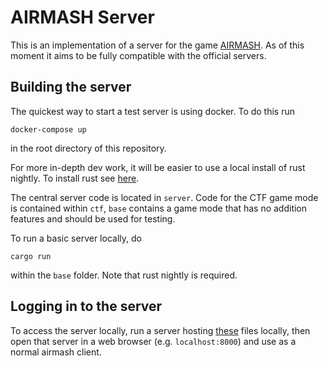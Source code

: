 
# AIRMASH Server

This is an implementation of a server for the game
[AIRMASH](https://airma.sh). As of this moment it
aims to be fully compatible with the official 
servers.

## Building the server

The quickest way to start a test server is using 
docker. To do this run
```
docker-compose up
```
in the root directory of this repository.

For more in-depth dev work, it will be easier to use a local install
of rust nightly. To install rust see [here](https://www.rust-lang.org/en-US/install.html).

The central server code is located in `server`. Code for the CTF 
game mode is contained within `ctf`, `base` contains a game mode 
that has no addition features and should be used for testing.

To run a basic server locally, do
```
cargo run
```
within the `base` folder. Note that rust nightly is required.

## Logging in to the server

To access the server locally, run a server hosting 
[these](https://nofile.io/f/u9UnVHoGn71/static.zip) files locally, 
then open that server in a web browser (e.g. `localhost:8000`) and
use as a normal airmash client.
